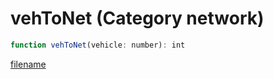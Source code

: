 # vehToNet (Category network)

```js
function vehToNet(vehicle: number): int
```

[filename](vehToNet_m.md ':include')